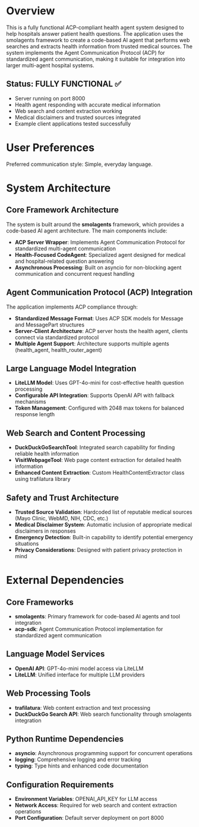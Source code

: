# Overview

This is a fully functional ACP-compliant health agent system designed to help hospitals answer patient health questions. The application uses the smolagents framework to create a code-based AI agent that performs web searches and extracts health information from trusted medical sources. The system implements the Agent Communication Protocol (ACP) for standardized agent communication, making it suitable for integration into larger multi-agent hospital systems.

## Status: FULLY FUNCTIONAL ✅
- Server running on port 8000
- Health agent responding with accurate medical information
- Web search and content extraction working
- Medical disclaimers and trusted sources integrated
- Example client applications tested successfully

# User Preferences

Preferred communication style: Simple, everyday language.

# System Architecture

## Core Framework Architecture
The system is built around the **smolagents** framework, which provides a code-based AI agent architecture. The main components include:

- **ACP Server Wrapper**: Implements Agent Communication Protocol for standardized multi-agent communication
- **Health-Focused CodeAgent**: Specialized agent designed for medical and hospital-related question answering
- **Asynchronous Processing**: Built on asyncio for non-blocking agent communication and concurrent request handling

## Agent Communication Protocol (ACP) Integration
The application implements ACP compliance through:

- **Standardized Message Format**: Uses ACP SDK models for Message and MessagePart structures
- **Server-Client Architecture**: ACP server hosts the health agent, clients connect via standardized protocol
- **Multiple Agent Support**: Architecture supports multiple agents (health_agent, health_router_agent)

## Large Language Model Integration
- **LiteLLM Model**: Uses GPT-4o-mini for cost-effective health question processing
- **Configurable API Integration**: Supports OpenAI API with fallback mechanisms
- **Token Management**: Configured with 2048 max tokens for balanced response length

## Web Search and Content Processing
- **DuckDuckGoSearchTool**: Integrated search capability for finding reliable health information
- **VisitWebpageTool**: Web page content extraction for detailed health information
- **Enhanced Content Extraction**: Custom HealthContentExtractor class using trafilatura library

## Safety and Trust Architecture
- **Trusted Source Validation**: Hardcoded list of reputable medical sources (Mayo Clinic, WebMD, NIH, CDC, etc.)
- **Medical Disclaimer System**: Automatic inclusion of appropriate medical disclaimers in responses
- **Emergency Detection**: Built-in capability to identify potential emergency situations
- **Privacy Considerations**: Designed with patient privacy protection in mind

# External Dependencies

## Core Frameworks
- **smolagents**: Primary framework for code-based AI agents and tool integration
- **acp-sdk**: Agent Communication Protocol implementation for standardized agent communication

## Language Model Services
- **OpenAI API**: GPT-4o-mini model access via LiteLLM
- **LiteLLM**: Unified interface for multiple LLM providers

## Web Processing Tools
- **trafilatura**: Web content extraction and text processing
- **DuckDuckGo Search API**: Web search functionality through smolagents integration

## Python Runtime Dependencies
- **asyncio**: Asynchronous programming support for concurrent operations
- **logging**: Comprehensive logging and error tracking
- **typing**: Type hints and enhanced code documentation

## Configuration Requirements
- **Environment Variables**: OPENAI_API_KEY for LLM access
- **Network Access**: Required for web search and content extraction operations
- **Port Configuration**: Default server deployment on port 8000